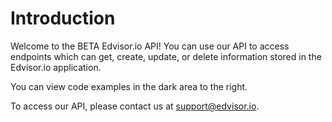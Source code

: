 # Introduction

Welcome to the BETA Edvisor.io API! You can use our API to access endpoints which can get, create, update, or delete information stored in the Edvisor.io application.

You can view code examples in the dark area to the right.

To access our API, please contact us at <a href='mailto:support@edvisor.io'>support@edvisor.io</a>.